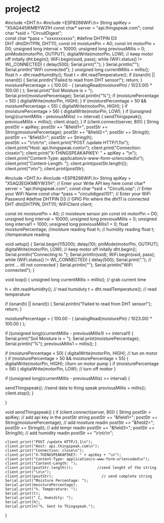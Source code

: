 # project2
#include <DHT.h>
#include <ESP8266WiFi.h>
String apiKey = "X5AQ445IKMBYW31H
const char* server = "api.thingspeak.com";
const char *ssid =  "CircuitDigest";     
const char *pass =  "xxxxxxxxxxx"; 
#define DHTPIN D3          
DHT dht(DHTPIN, DHT11);
const int moisturePin = A0;
const int motorPin = D0;
unsigned long interval = 10000;
unsigned long previousMillis = 0;
pinMode(motorPin, OUTPUT);
digitalWrite(motorPin, LOW); // keep motor off initally
dht.begin();
WiFi.begin(ssid, pass);
  while (WiFi.status() != WL_CONNECTED)
  {
    delay(500);
    Serial.print(".");
  }
  Serial.println("");
  Serial.println("WiFi connected");
}
unsigned long currentMillis = millis();
float h = dht.readHumidity();
float t = dht.readTemperature();
if (isnan(h) || isnan(t))
  {
    Serial.println("Failed to read from DHT sensor!");
    return;
  }
moisturePercentage = ( 100.00 - ( (analogRead(moisturePin) / 1023.00) * 100.00 ) );
  Serial.print("Soil Moisture is  = ");
  Serial.print(moisturePercentage);
  Serial.println("%");
if (moisturePercentage < 50) {
    digitalWrite(motorPin, HIGH);
  }
   if (moisturePercentage > 50 && moisturePercentage < 55) {
    digitalWrite(motorPin, HIGH);
  }
 if (moisturePercentage > 56) {
    digitalWrite(motorPin, LOW);
  }
 if ((unsigned long)(currentMillis - previousMillis) >= interval) {
    sendThingspeak();
    previousMillis = millis();
    client.stop();
  }
if (client.connect(server, 80))
    {
      String postStr = apiKey;
      postStr += "&field1=";
      postStr += String(moisturePercentage);
      postStr += "&field2=";
      postStr += String(t);
      postStr += "&field3=";
      postStr += String(h);      
      postStr += "\r\n\r\n";
client.print("POST /update HTTP/1.1\n");
      client.print("Host: api.thingspeak.com\n");
      client.print("Connection: close\n");
      client.print("X-THINGSPEAKAPIKEY: " + apiKey + "\n");
      client.print("Content-Type: application/x-www-form-urlencoded\n");
      client.print("Content-Length: ");
      client.print(postStr.length());
      client.print("\n\n");
      client.print(postStr);

#include <DHT.h>
#include <ESP8266WiFi.h>
String apiKey = "X5AQ3EGIKMBYW31H";     //  Enter your Write API key here
const char* server = "api.thingspeak.com";
const char *ssid =  "CircuitLoop";     // Enter your WiFi Name
const char *pass =  "circuitdigest101"; // Enter your WiFi Password
#define DHTPIN D3          // GPIO Pin where the dht11 is connected
DHT dht(DHTPIN, DHT11);
WiFiClient client;

const int moisturePin = A0;             // moisteure sensor pin
const int motorPin = D0;
unsigned long interval = 10000;
unsigned long previousMillis = 0;
unsigned long interval1 = 1000;
unsigned long previousMillis1 = 0;
float moisturePercentage;              //moisture reading
float h;                  // humidity reading
float t;                  //temperature reading

void setup()
{
  Serial.begin(115200);
  delay(10);
  pinMode(motorPin, OUTPUT);
  digitalWrite(motorPin, LOW); // keep motor off initally
  dht.begin();
  Serial.println("Connecting to ");
  Serial.println(ssid);
  WiFi.begin(ssid, pass);
  while (WiFi.status() != WL_CONNECTED)
  {
    delay(500);
    Serial.print(".");              // print ... till not connected
  }
  Serial.println("");
  Serial.println("WiFi connected");
}

void loop()
{
  unsigned long currentMillis = millis(); // grab current time

  h = dht.readHumidity();     // read humiduty
  t = dht.readTemperature();     // read temperature

  if (isnan(h) || isnan(t))
  {
    Serial.println("Failed to read from DHT sensor!");
    return;
  }

  moisturePercentage = ( 100.00 - ( (analogRead(moisturePin) / 1023.00) * 100.00 ) );

  if ((unsigned long)(currentMillis - previousMillis1) >= interval1) {
    Serial.print("Soil Moisture is  = ");
    Serial.print(moisturePercentage);
    Serial.println("%");
    previousMillis1 = millis();
  }

if (moisturePercentage < 50) {
  digitalWrite(motorPin, HIGH);         // tun on motor
}
if (moisturePercentage > 50 && moisturePercentage < 55) {
  digitalWrite(motorPin, HIGH);        //turn on motor pump
}
if (moisturePercentage > 56) {
  digitalWrite(motorPin, LOW);          // turn off mottor
}

if ((unsigned long)(currentMillis - previousMillis) >= interval) {

  sendThingspeak();           //send data to thing speak
  previousMillis = millis();
  client.stop();
}

}

void sendThingspeak() {
  if (client.connect(server, 80))
  {
    String postStr = apiKey;              // add api key in the postStr string
    postStr += "&field1=";
    postStr += String(moisturePercentage);    // add mositure readin
    postStr += "&field2=";
    postStr += String(t);                 // add tempr readin
    postStr += "&field3=";
    postStr += String(h);                  // add humidity readin
    postStr += "\r\n\r\n";

    client.print("POST /update HTTP/1.1\n");
    client.print("Host: api.thingspeak.com\n");
    client.print("Connection: close\n");
    client.print("X-THINGSPEAKAPIKEY: " + apiKey + "\n");
    client.print("Content-Type: application/x-www-form-urlencoded\n");
    client.print("Content-Length: ");
    client.print(postStr.length());           //send lenght of the string
    client.print("\n\n");
    client.print(postStr);                      // send complete string
    Serial.print("Moisture Percentage: ");
    Serial.print(moisturePercentage);
    Serial.print("%. Temperature: ");
    Serial.print(t);
    Serial.print(" C, Humidity: ");
    Serial.print(h);
    Serial.println("%. Sent to Thingspeak.");
  }
